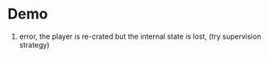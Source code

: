 # Demo 
1.	error, the player is re-crated but the internal state is lost, (try supervision strategy)

